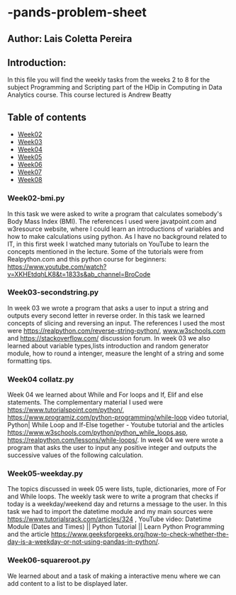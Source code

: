 # -pands-problem-sheet
## Author: Lais Coletta Pereira

## Introduction:
In this file you will find the weekly tasks from the weeks 2 to 8 for the subject Programming and Scripting part of the HDip in Computing in Data Analytics course. This course lectured is Andrew Beatty

## Table of contents
* [Week02](#Week02-bmi.py)
* [Week03](#Week03-secondstring.py)
* [Week04](#Week04-collatz.py)
* [Week05](#Week05-weekday.py)
* [Week06](#Week06-squareroot.py)
* [Week07](#Week07-es.py)
* [Week08](#week08-WeeklyTask)


### Week02-bmi.py
In this task we were asked to write a program that calculates somebody's Body Mass Index (BMI). The references I used were javatpoint.com and w3resource website, where I could learn an introductions of variables and how to make calculations using python. As I have no background related to IT, in this first week I watched many tutorials on YouTube to learn the concepts mentioned in the lecture. Some of the tutorials were from Realpython.com and this python course for beginners: https://www.youtube.com/watch?v=XKHEtdqhLK8&t=1833s&ab_channel=BroCode

### Week03-secondstring.py
In week 03 we wrote a program that asks a user to input a string and outputs every second letter in reverse order. In this task we learned concepts of slicing and reversing an input. The references I used the most were https://realpython.com/reverse-string-python/, www.w3schools.com and https://stackoverflow.com/ discussion forum. In week 03 we also learned about variable types,lists introduction and random generator module, how to round a intenger, measure the lenght of a string and some formatting tips.

### Week04 collatz.py
Week 04 we learned about While and For loops and If, Elif and else statements. The complementary material I used were https://www.tutorialspoint.com/python/, https://www.programiz.com/python-programming/while-loop video tutorial, Python| While Loop and If-Else together - Youtube tutorial and the articles https://www.w3schools.com/python/python_while_loops.asp, https://realpython.com/lessons/while-loops/. In week 04 we were wrote a program that asks the user to input any positive integer and outputs the successive values of the following calculation.

### Week05-weekday.py
The topics discussed in week 05 were lists, tuple, dictionaries, more of For and While loops. The weekly task were to write a program that checks if today is a weekday/weekend day and returns a message to the user. In this task we had to import the datetime module and my main sources were https://www.tutorialsrack.com/articles/324 , YouTube video: Datetime Module (Dates and Times) || Python Tutorial || Learn Python Programming and the article https://www.geeksforgeeks.org/how-to-check-whether-the-day-is-a-weekday-or-not-using-pandas-in-python/.

### Week06-squareroot.py
We learned about and a task of making a interactive menu where we can add content to a list to be displayed later. 
 
